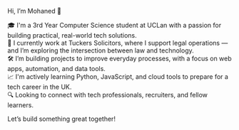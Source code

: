 Hi, I’m Mohaned 👋

🎓 I'm a 3rd Year Computer Science student at UCLan with a passion for building practical, real-world tech solutions.  
💼 I currently work at Tuckers Solicitors, where I support legal operations — and I’m exploring the intersection between law and technology.  
🛠️ I’m building projects to improve everyday processes, with a focus on web apps, automation, and data tools.  
📈 I'm actively learning Python, JavaScript, and cloud tools to prepare for a tech career in the UK.  
🔍 Looking to connect with tech professionals, recruiters, and fellow learners.  

Let’s build something great together!
